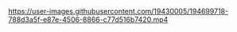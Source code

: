 


https://user-images.githubusercontent.com/19430005/194699718-788d3a5f-e87e-4506-8866-c77d516b7420.mp4

